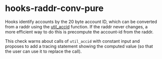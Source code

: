 # hooks-raddr-conv-pure

Hooks identify accounts by the 20 byte account ID, which can be converted from a raddr using the [util_accid](https://xrpl-hooks.readme.io/reference/util_accid) function. If the raddr never changes, a more efficient way to do this is precompute the account-id from the raddr.

This check warns about calls of `util_accid` with constant input and proposes to add a tracing statement showing the computed value (so that the user can use it to replace the call).
